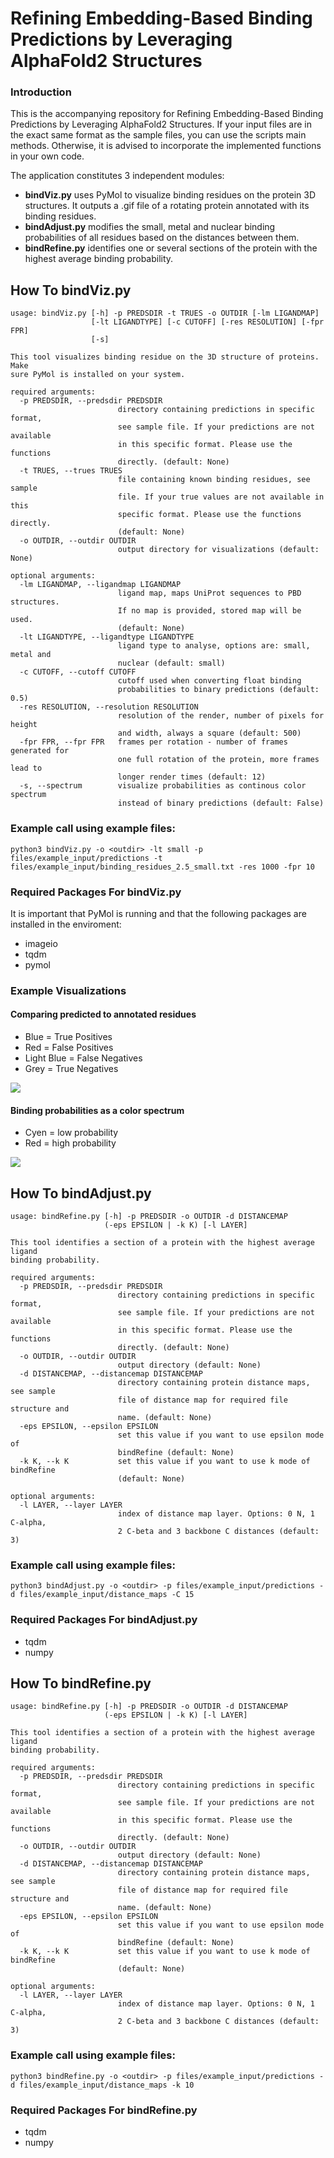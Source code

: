 # Refining Embedding-Based Binding Predictions by Leveraging AlphaFold2 Structures

### Introduction
This is the accompanying repository for Refining Embedding-Based Binding Predictions by Leveraging AlphaFold2 Structures. 
If your input files are in the exact same format as the sample files, you can use the scripts main methods.
Otherwise, it is advised to incorporate the implemented functions in your own code. 

The application constitutes 3 independent modules:

- **bindViz.py**  uses PyMol to visualize binding residues on the protein 3D structures. It outputs a .gif file of a rotating protein annotated with its binding residues.
- **bindAdjust.py** modifies the small, metal and nuclear binding probabilities of all residues based on the distances between them.
- **bindRefine.py** identifies one or several sections of the protein with the highest average binding probability.

## How To bindViz.py

```
usage: bindViz.py [-h] -p PREDSDIR -t TRUES -o OUTDIR [-lm LIGANDMAP]
                  [-lt LIGANDTYPE] [-c CUTOFF] [-res RESOLUTION] [-fpr FPR]
                  [-s]

This tool visualizes binding residue on the 3D structure of proteins. Make
sure PyMol is installed on your system.

required arguments:
  -p PREDSDIR, --predsdir PREDSDIR
                        directory containing predictions in specific format,
                        see sample file. If your predictions are not available
                        in this specific format. Please use the functions
                        directly. (default: None)
  -t TRUES, --trues TRUES
                        file containing known binding residues, see sample
                        file. If your true values are not available in this
                        specific format. Please use the functions directly.
                        (default: None)
  -o OUTDIR, --outdir OUTDIR
                        output directory for visualizations (default: None)

optional arguments:
  -lm LIGANDMAP, --ligandmap LIGANDMAP
                        ligand map, maps UniProt sequences to PBD structures.
                        If no map is provided, stored map will be used.
                        (default: None)
  -lt LIGANDTYPE, --ligandtype LIGANDTYPE
                        ligand type to analyse, options are: small, metal and
                        nuclear (default: small)
  -c CUTOFF, --cutoff CUTOFF
                        cutoff used when converting float binding
                        probabilities to binary predictions (default: 0.5)
  -res RESOLUTION, --resolution RESOLUTION
                        resolution of the render, number of pixels for height
                        and width, always a square (default: 500)
  -fpr FPR, --fpr FPR   frames per rotation - number of frames generated for
                        one full rotation of the protein, more frames lead to
                        longer render times (default: 12)
  -s, --spectrum        visualize probabilities as continous color spectrum
                        instead of binary predictions (default: False)
  ```
    
### Example call using example files:

```
python3 bindViz.py -o <outdir> -lt small -p files/example_input/predictions -t files/example_input/binding_residues_2.5_small.txt -res 1000 -fpr 10
```

### Required Packages For bindViz.py
It is important that PyMol is running and that the following packages are installed in the enviroment:
- imageio
- tqdm
- pymol

### Example Visualizations
#### Comparing predicted to annotated residues
- Blue = True Positives 
- Red = False Positives 
- Light Blue = False Negatives 
- Grey = True Negatives

![](files/example_output/bindViz/1s2k.gif)

#### Binding probabilities as a color spectrum
- Cyen = low probability
- Red = high probability

![](files/example_output/bindViz/3q4o_spectrum.gif)


## How To bindAdjust.py

```
usage: bindRefine.py [-h] -p PREDSDIR -o OUTDIR -d DISTANCEMAP
                     (-eps EPSILON | -k K) [-l LAYER]

This tool identifies a section of a protein with the highest average ligand
binding probability.

required arguments:
  -p PREDSDIR, --predsdir PREDSDIR
                        directory containing predictions in specific format,
                        see sample file. If your predictions are not available
                        in this specific format. Please use the functions
                        directly. (default: None)
  -o OUTDIR, --outdir OUTDIR
                        output directory (default: None)
  -d DISTANCEMAP, --distancemap DISTANCEMAP
                        directory containing protein distance maps, see sample
                        file of distance map for required file structure and
                        name. (default: None)
  -eps EPSILON, --epsilon EPSILON
                        set this value if you want to use epsilon mode of
                        bindRefine (default: None)
  -k K, --k K           set this value if you want to use k mode of bindRefine
                        (default: None)

optional arguments:
  -l LAYER, --layer LAYER
                        index of distance map layer. Options: 0 N, 1 C-alpha,
                        2 C-beta and 3 backbone C distances (default: 3)
```
### Example call using example files:

```
python3 bindAdjust.py -o <outdir> -p files/example_input/predictions -d files/example_input/distance_maps -C 15
```

### Required Packages For bindAdjust.py
- tqdm
- numpy


## How To bindRefine.py

```
usage: bindRefine.py [-h] -p PREDSDIR -o OUTDIR -d DISTANCEMAP
                     (-eps EPSILON | -k K) [-l LAYER]

This tool identifies a section of a protein with the highest average ligand
binding probability.

required arguments:
  -p PREDSDIR, --predsdir PREDSDIR
                        directory containing predictions in specific format,
                        see sample file. If your predictions are not available
                        in this specific format. Please use the functions
                        directly. (default: None)
  -o OUTDIR, --outdir OUTDIR
                        output directory (default: None)
  -d DISTANCEMAP, --distancemap DISTANCEMAP
                        directory containing protein distance maps, see sample
                        file of distance map for required file structure and
                        name. (default: None)
  -eps EPSILON, --epsilon EPSILON
                        set this value if you want to use epsilon mode of
                        bindRefine (default: None)
  -k K, --k K           set this value if you want to use k mode of bindRefine
                        (default: None)

optional arguments:
  -l LAYER, --layer LAYER
                        index of distance map layer. Options: 0 N, 1 C-alpha,
                        2 C-beta and 3 backbone C distances (default: 3)
```
### Example call using example files:
```
python3 bindRefine.py -o <outdir> -p files/example_input/predictions -d files/example_input/distance_maps -k 10
```

### Required Packages For bindRefine.py
- tqdm
- numpy



